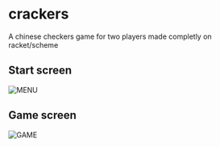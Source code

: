 # crackers
A chinese checkers game for two players made completly on racket/scheme

## Start screen

![MENU](http://i.imgur.com/xtlQIlG.png)

## Game screen

![GAME](http://i.imgur.com/ZQeYA9n.jpg)
